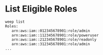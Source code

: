 # List Eligible Roles

```bash
weep list
Roles:
   arn:aws:iam::012345678901:role/admin
   arn:aws:iam::112345678901:role/poweruser
   arn:aws:iam::212345678901:role/readonly
   arn:aws:iam::312345678901:role/admin
...
```
